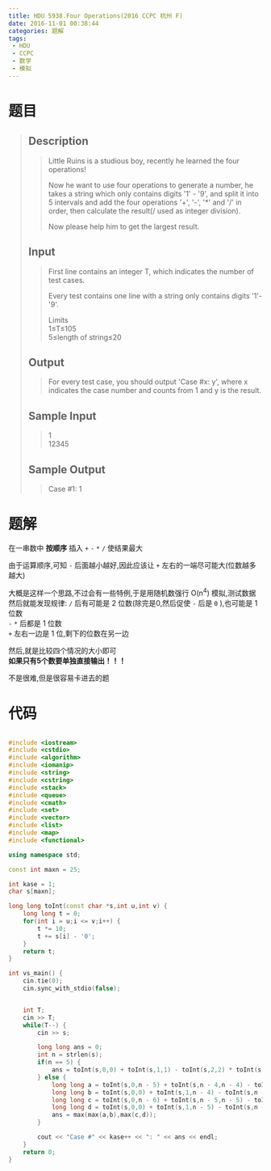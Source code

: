 ```yaml
---
title: HDU 5938.Four Operations(2016 CCPC 杭州 F)
date: 2016-11-01 00:38:44
categories: 题解
tags: 
 - HDU
 - CCPC
 - 数学
 - 模拟
---
```

# 题目
> 
> ## Description  
>> Little Ruins is a studious boy, recently he learned the four operations!  
>>   
>> Now he want to use four operations to generate a number, he takes a string which only contains digits '1' - '9', and split it into 5 intervals and add the four operations '+', '-', '*' and '/' in order, then calculate the result(/ used as integer division).  
>>   
>> Now please help him to get the largest result.  
>>    
>>   
>> <!--more-->  
> 
> ## Input  
>> First line contains an integer T, which indicates the number of test cases.  
>>   
>> Every test contains one line with a string only contains digits '1'-'9'.  
>>   
>> Limits  
>> 1≤T≤105  
>> 5≤length of string≤20  
>>    
>>   
> 
> ## Output  
>> For every test case, you should output 'Case #x: y', where x indicates the case number and counts from 1 and y is the result.  
>>    
>>   
> 
> ## Sample Input  
>> 1  
>> 12345  
>>    
>>   
> 
> ## Sample Output  
>> Case #1: 1  


# 题解
在一串数中 **按顺序** 插入 `+` `-` `*` `/` 使结果最大  

由于运算顺序,可知 `-` 后面越小越好,因此应该让 `+` 左右的一端尽可能大(位数越多越大)  

大概是这样一个思路,不过会有一些特例,于是用随机数强行 O(n<sup>4</sup>) 模拟,测试数据  
然后就能发现规律:
`/` 后有可能是 2 位数(除完是0,然后促使 `-` 后是 `0` ),也可能是 1 位数  
`-` `*` 后都是 1 位数  
`+` 左右一边是 1 位,剩下的位数在另一边  

然后,就是比较四个情况的大小即可  
**如果只有5个数要单独直接输出！！！**  

不是很难,但是很容易卡进去的题  

# 代码
```cpp Four Operations https://github.com/OhYee/ACM.github.io/blob/master/HDU/5938.%46%6F%75%72%20%4F%70%65%72%61%74%69%6F%6E%73.cpp 代码备份

#include <iostream>
#include <cstdio>
#include <algorithm>
#include <iomanip>
#include <string>
#include <cstring>
#include <stack>
#include <queue>
#include <cmath>
#include <set>
#include <vector>
#include <list>
#include <map>
#include <functional>

using namespace std;

const int maxn = 25;

int kase = 1;
char s[maxn];

long long toInt(const char *s,int u,int v) {
    long long t = 0;
    for(int i = u;i <= v;i++) {
        t *= 10;
        t += s[i] - '0';
    }
    return t;
}

int vs_main() {
    cin.tie(0);
    cin.sync_with_stdio(false);


    int T;
    cin >> T;
    while(T--) {
        cin >> s;

        long long ans = 0;
        int n = strlen(s);
        if(n == 5) {
            ans = toInt(s,0,0) + toInt(s,1,1) - toInt(s,2,2) * toInt(s,3,3) / toInt(s,4,4);
        } else {
            long long a = toInt(s,0,n - 5) + toInt(s,n - 4,n - 4) - toInt(s,n - 3,n - 3)*toInt(s,n - 2,n - 2) / toInt(s,n - 1,n - 1);
            long long b = toInt(s,0,0) + toInt(s,1,n - 4) - toInt(s,n - 3,n - 3)*toInt(s,n - 2,n - 2) / toInt(s,n - 1,n - 1);
            long long c = toInt(s,0,n - 6) + toInt(s,n - 5,n - 5) - toInt(s,n - 4,n - 4)*toInt(s,n - 3,n - 3) / toInt(s,n - 2,n - 1);
            long long d = toInt(s,0,0) + toInt(s,1,n - 5) - toInt(s,n - 4,n - 4)*toInt(s,n - 3,n - 3) / toInt(s,n - 2,n - 1);
            ans = max(max(a,b),max(c,d));
        }

        cout << "Case #" << kase++ << ": " << ans << endl;
    }
    return 0;
}
```